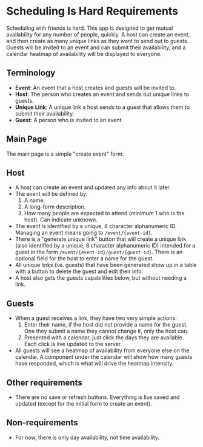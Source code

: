 # Scheduling Is Hard Requirements

Scheduling with friends is hard. This app is designed to get mutual availability for any number of people, quickly. A host can create an event, and then create as many unique links as they want to send out to guests. Guests will be invited to an event and can submit their availability, and a calendar heatmap of availability will be displayed to everyone.

## Terminology

- **Event**: An event that a host creates and guests will be invited to.
- **Host**: The person who creates an event and sends out unique links to guests.
- **Unique Link**: A unique link a host sends to a guest that allows them to submit their availability.
- **Guest**: A person who is invited to an event.

## Main Page

The main page is a simple "create event" form.

## Host

- A host can create an event and updated any info about it later.
- The event will be defined by:
  1. A name.
  2. A long-form description.
  3. How many people are expected to attend (minimum 1 who is the host). Can indicate unknown.
- The event is identified by a unique, 8 character alphanumeric ID. Managing an event means going to `/event/{event-id}`.
- There is a "generate unique link" button that will create a unique link (also identified by a unique, 8 character alphanumeric ID) intended for a guest in the form `/event/{event-id}/guest/{guest-id}`. There is an optional field for the host to enter a name for the guest.
- All unique links (i.e. guests) that have been generated show up in a table with a button to delete the guest and edit their info.
- A host also gets the guests capabilities below, but without needing a link.

## Guests

- When a guest receives a link, they have two very simple actions:
  1. Enter their name, if the host did not provide a name for the guest. One they submit a name they cannot change it, only the host can.
  2. Presented with a calendar, just click the days they are available. Each click is live updated to the server.
- All guests will see a heatmap of availability from everyone else on the calendar. A component under the calendar will show how many guests have responded, which is what will drive the heatmap intensity.

## Other requirements

- There are no save or refresh buttons. Everything is live saved and updated (except for the initial form to create an event).

## Non-requirements

- For now, there is only day availability, not time availability.
